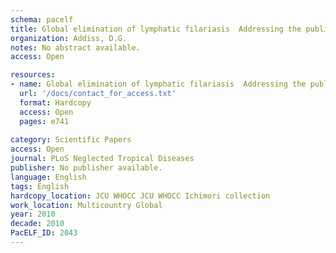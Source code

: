 ```yaml
---
schema: pacelf
title: Global elimination of lymphatic filariasis  Addressing the public health problem
organization: Addiss, D.G.
notes: No abstract available.
access: Open

resources:
- name: Global elimination of lymphatic filariasis  Addressing the public health problem
  url: '/docs/contact_for_access.txt'
  format: Hardcopy
  access: Open
  pages: e741
 
category: Scientific Papers
access: Open
journal: PLoS Neglected Tropical Diseases
publisher: No publisher available. 
language: English 
tags: English 
hardcopy_location: JCU WHOCC JCU WHOCC Ichimori collection
work_location: Multicountry Global
year: 2010
decade: 2010
PacELF_ID: 2043
---
```

